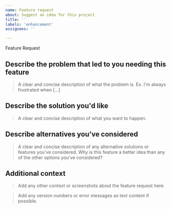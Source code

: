 ```yaml
---
name: Feature request
about: Suggest an idea for this project
title: ''
labels: 'enhancement'
assignees: ''

---
```


Feature Request

<!--
Please replace the paragraphs in each section with that sort of information.
Try to leave the headings as they are.

Do not violate the projects official Code of Conduct in the process.
-->

## Describe the problem that led to you needing this feature

> A clear and concise description of what the problem is. Ex. I'm always frustrated when [...]

## Describe the solution you'd like

> A clear and concise description of what you want to happen.

## Describe alternatives you've considered

> A clear and concise description of any alternative solutions or features you've considered.
> Why is this feature a better idea than any of the other options you've considered?

## Additional context

> Add any other context or screenshots about the feature request here.

> Add any version numbers or error messages as text content if possible.
